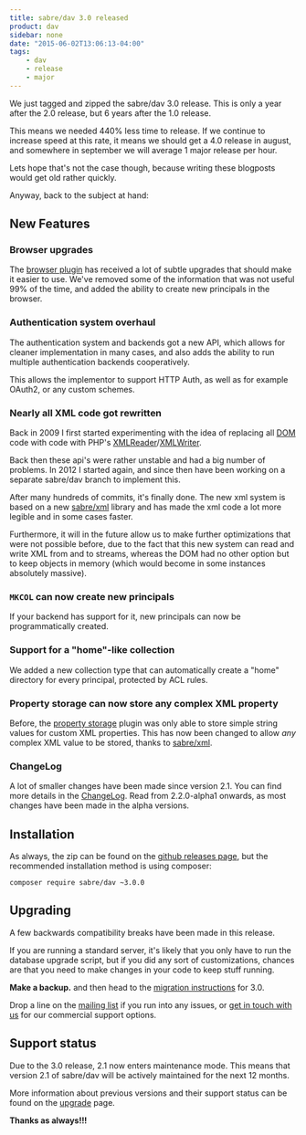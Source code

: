 ```yaml
---
title: sabre/dav 3.0 released
product: dav 
sidebar: none
date: "2015-06-02T13:06:13-04:00"
tags:
    - dav
    - release
    - major
---
```


We just tagged and zipped the sabre/dav 3.0 release. This is only a year after
the 2.0 release, but 6 years after the 1.0 release.

This means we needed 440% less time to release. If we continue to increase
speed at this rate, it means we should get a 4.0 release in august, and
somewhere in september we will average 1 major release per hour.

Lets hope that's not the case though, because writing these blogposts would get
old rather quickly.

Anyway, back to the subject at hand:

New Features
------------

### Browser upgrades

The [browser plugin][6] has received a lot of subtle upgrades that should make
it easier to use. We've removed some of the information that was not useful 99%
of the time, and added the ability to create new principals in the browser.


### Authentication system overhaul

The authentication system and backends got a new API, which allows for cleaner
implementation in many cases, and also adds the ability to run multiple
authentication backends cooperatively.

This allows the implementor to support HTTP Auth, as well as for example
OAuth2, or any custom schemes.


### Nearly all XML code got rewritten

Back in 2009 I first started experimenting with the idea of replacing all
[DOM][7] code with code with PHP's [XMLReader][8]/[XMLWriter][9]. 

Back then these api's were rather unstable and had a big number of problems.
In 2012 I started again, and since then have been working on a separate
sabre/dav branch to implement this.

After many hundreds of commits, it's finally done. The new xml system is based
on a new [sabre/xml][10] library and has made the xml code a lot more legible
and in some cases faster.

Furthermore, it will in the future allow us to make further optimizations that
were not possible before, due to the fact that this new system can read and
write XML from and to streams, whereas the DOM had no other option but to keep
objects in memory (which would become in some instances absolutely massive).


### `MKCOL` can now create new principals

If your backend has support for it, new principals can now be programmatically
created.


### Support for a "home"-like collection

We added a new collection type that can automatically create a "home"
directory for every principal, protected by ACL rules.


### Property storage can now store any complex XML property

Before, the [property storage][11] plugin was only able to store simple string
values for custom XML properties. This has now been changed to allow *any*
complex XML value to be stored, thanks to [sabre/xml][10].

### ChangeLog

A lot of smaller changes have been made since version 2.1. You can find more
details in the [ChangeLog][1]. Read from 2.2.0-alpha1 onwards, as most changes
have been made in the alpha versions.

Installation
------------

As always, the zip can be found on the [github releases page][2], but the
recommended installation method is using composer:

    composer require sabre/dav ~3.0.0

Upgrading
---------

A few backwards compatibility breaks have been made in this release.

If you are running a standard server, it's likely that you only have to run
the database upgrade script, but if you did any sort of customizations,
chances are that you need to make changes in your code to keep stuff running.

**Make a backup.** and then head to the [migration instructions][3] for 3.0.

Drop a line on the [mailing list][4] if you run into any issues, or
[get in touch with us][5] for our commercial support options.


Support status
--------------

Due to the 3.0 release, 2.1 now enters maintenance mode. This means that
version 2.1 of sabre/dav will be actively maintained for the next 12 months.

More information about previous versions and their support status can be found
on the [upgrade][12] page.

**Thanks as always!!!**

[1]: https://github.com/sabre-io/dav/blob/3.0.0/CHANGELOG.md
[2]: https://github.com/sabre-io/dav/releases
[3]: http://sabre.io/dav/upgrade/2.1-to-3.0/
[4]: http://groups.google.com/group/sabredav-discuss
[5]: /support/
[6]: /dav/browser-plugin/
[7]: http://ca2.php.net/manual/en/book.dom.php
[8]: http://ca2.php.net/manual/en/book.xmlreader.php
[9]: http://ca2.php.net/manual/en/book.xmlreader.php
[10]: /xml/
[11]: /dav/property-storage/
[12]: /dav/upgrading/
